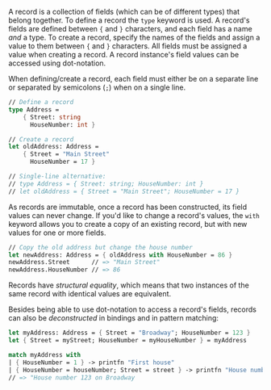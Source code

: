 A record is a collection of fields (which can be of different types) that belong together. To define a record the `type` keyword is used. A record's fields are defined between `{` and `}` characters, and each field has a name _and_ a type. To create a record, specify the names of the fields and assign a value to them between `{` and `}` characters. All fields must be assigned a value when creating a record. A record instance's field values can be accessed using dot-notation.

When defining/create a record, each field must either be on a separate line or separated by semicolons (`;`) when on a single line.

```fsharp
// Define a record
type Address =
    { Street: string
      HouseNumber: int }

// Create a record
let oldAddress: Address =
    { Street = "Main Street"
      HouseNumber = 17 }

// Single-line alternative:
// type Address = { Street: string; HouseNumber: int }
// let oldAddress = { Street = "Main Street"; HouseNumber = 17 }
```

As records are immutable, once a record has been constructed, its field values can never change. If you'd like to change a record's values, the `with` keyword allows you to create a copy of an existing record, but with new values for one or more fields.

```fsharp
// Copy the old address but change the house number
let newAddress: Address = { oldAddress with HouseNumber = 86 }
newAddress.Street      // => "Main Street"
newAddress.HouseNumber // => 86
```

Records have _structural equality_, which means that two instances of the same record with identical values are equivalent.

Besides being able to use dot-notation to access a record's fields, records can also be _deconstructed_ in bindings and in pattern matching:

```fsharp
let myAddress: Address = { Street = "Broadway"; HouseNumber = 123 }
let { Street = myStreet; HouseNumber = myHouseNumber } = myAddress

match myAddress with
| { HouseNumber = 1 } -> printfn "First house"
| { HouseNumber = houseNumber; Street = street } -> printfn "House number %d on %s" houseNumber street
// => "House number 123 on Broadway
```
